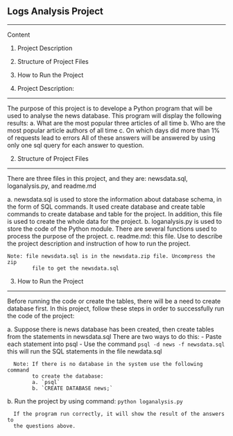 ## Logs Analysis Project
------------------------

Content

1. Project Description
2. Structure of Project Files
3. How to Run the Project


1. Project Description:
-----------------------

The purpose of this project is to develope a Python program that will be used
to analyse the news database. This program will display the following results:
   a. What are the most popular three articles of all time
   b. Who are the most popular article authors of all time
   c. On which days did more than 1% of requests lead to errors
All of these answers will be answered by using only one sql query for each
answer to question.

2. Structure of Project Files
-----------------------------

There are three files in this project, and they are: newsdata.sql,
loganalysis.py, and readme.md 

   a. newsdata.sql is used to store the information about database
      schema, in the form of SQL commands. It used create database and
      create table commands to create database and table for the project.
      In addition, this file is used to create the whole data for the project.
   b. loganalysis.py is used to store the code of the Python module. There are 
      several functions used to process the purpose of the project.
   c. readme.md: this file. Use to describe the project description and
      instruction of how to run the project.
      
    Note: file newsdata.sql is in the newsdata.zip file. Uncompress the zip
            file to get the newsdata.sql
      
3. How to Run the Project
-------------------------

Before running the code or create the tables, there will be a need to create 
database first. In this project, follow these steps in order to successfully 
run the code of the project:
   
   a. Suppose there is news database has been created, then create tables 
      from the statements in newsdata.sql
      There are two ways to do this:
         - Paste each statement into psql
         - Use the command `psql -d news -f newsdata.sql` this will run the 
           SQL statements in the file newdata.sql
           
      Note: If there is no database in the system use the following command
            to create the database:
            a. `psql`
            b. `CREATE DATABASE news;`
            
            
   b. Run the project by using command:
      `python loganalysis.py`
      
      If the program run correctly, it will show the result of the answers to
      the questions above.
